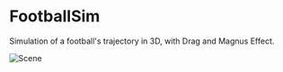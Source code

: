 # FootballSim
Simulation of a football's trajectory in 3D, with Drag and Magnus Effect.

![Scene](https://fredrikerikjohansson.github.io/static/MOS-c26b9175d33476a80916beda02c5ec97.jpg)
